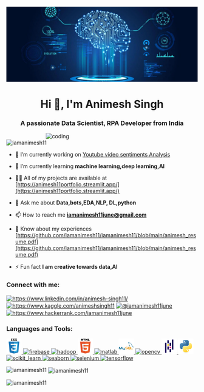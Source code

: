 ![logo](https://github.com/iamanimesh11/iamanimesh11/blob/main/Untitled%20design%20(1).png)
<h1 align="center">Hi 👋, I'm Animesh Singh</h1>
<h3 align="center">A passionate Data Scientist, RPA Developer from India</h3>

<img align="right" alt="coding" width ="400" src="https://cdn.dribbble.com/users/1162077/screenshots/3848914/programmer.gif">

<p align="left"> <img src="https://komarev.com/ghpvc/?username=iamanimesh11&label=Profile%20views&color=0e75b6&style=flat" alt="iamanimesh11" /> </p>



- 🔭 I’m currently working on [Youtube video sentiments Analysis](https://youtubevideosentimentsanalysis.streamlit.app/)

- 🌱 I’m currently learning **machine learning,deep learning,AI**

- 👨‍💻 All of my projects are available at [https://animesh11portfolio.streamlit.app/](https://animesh11portfolio.streamlit.app/)

- 💬 Ask me about **Data,bots,EDA,NLP, DL,python**

- 📫 How to reach me **iamanimesh11june@gmail.com**

- 📄 Know about my experiences [https://github.com/iamanimesh11/iamanimesh11/blob/main/animesh_resume.pdf](https://github.com/iamanimesh11/iamanimesh11/blob/main/animesh_resume.pdf)

- ⚡ Fun fact **I am creative towards data,AI**

<h3 align="left">Connect with me:</h3>
<p align="left">
<a href="https://linkedin.com/in/https://www.linkedin.com/in/animesh-singh11/" target="blank"><img align="center" src="https://raw.githubusercontent.com/rahuldkjain/github-profile-readme-generator/master/src/images/icons/Social/linked-in-alt.svg" alt="https://www.linkedin.com/in/animesh-singh11/" height="30" width="40" /></a>
<a href="https://kaggle.com/https://www.kaggle.com/animeshsingh11" target="blank"><img align="center" src="https://raw.githubusercontent.com/rahuldkjain/github-profile-readme-generator/master/src/images/icons/Social/kaggle.svg" alt="https://www.kaggle.com/animeshsingh11" height="30" width="40" /></a>
<a href="https://medium.com/@iamanimesh11june" target="blank"><img align="center" src="https://raw.githubusercontent.com/rahuldkjain/github-profile-readme-generator/master/src/images/icons/Social/medium.svg" alt="@iamanimesh11june" height="30" width="40" /></a>
<a href="https://www.hackerrank.com/https://www.hackerrank.com/iamanimesh11june" target="blank"><img align="center" src="https://raw.githubusercontent.com/rahuldkjain/github-profile-readme-generator/master/src/images/icons/Social/hackerrank.svg" alt="https://www.hackerrank.com/iamanimesh11june" height="30" width="40" /></a>
</p>

<h3 align="left">Languages and Tools:</h3>
<p align="left"> <a href="https://www.w3schools.com/css/" target="_blank" rel="noreferrer"> <img src="https://raw.githubusercontent.com/devicons/devicon/master/icons/css3/css3-original-wordmark.svg" alt="css3" width="40" height="40"/> </a> <a href="https://firebase.google.com/" target="_blank" rel="noreferrer"> <img src="https://www.vectorlogo.zone/logos/firebase/firebase-icon.svg" alt="firebase" width="40" height="40"/> </a> <a href="https://hadoop.apache.org/" target="_blank" rel="noreferrer"> <img src="https://www.vectorlogo.zone/logos/apache_hadoop/apache_hadoop-icon.svg" alt="hadoop" width="40" height="40"/> </a> <a href="https://www.w3.org/html/" target="_blank" rel="noreferrer"> <img src="https://raw.githubusercontent.com/devicons/devicon/master/icons/html5/html5-original-wordmark.svg" alt="html5" width="40" height="40"/> </a> <a href="https://www.mathworks.com/" target="_blank" rel="noreferrer"> <img src="https://upload.wikimedia.org/wikipedia/commons/2/21/Matlab_Logo.png" alt="matlab" width="40" height="40"/> </a> <a href="https://www.mysql.com/" target="_blank" rel="noreferrer"> <img src="https://raw.githubusercontent.com/devicons/devicon/master/icons/mysql/mysql-original-wordmark.svg" alt="mysql" width="40" height="40"/> </a> <a href="https://opencv.org/" target="_blank" rel="noreferrer"> <img src="https://www.vectorlogo.zone/logos/opencv/opencv-icon.svg" alt="opencv" width="40" height="40"/> </a> <a href="https://pandas.pydata.org/" target="_blank" rel="noreferrer"> <img src="https://raw.githubusercontent.com/devicons/devicon/2ae2a900d2f041da66e950e4d48052658d850630/icons/pandas/pandas-original.svg" alt="pandas" width="40" height="40"/> </a> <a href="https://www.python.org" target="_blank" rel="noreferrer"> <img src="https://raw.githubusercontent.com/devicons/devicon/master/icons/python/python-original.svg" alt="python" width="40" height="40"/> </a> <a href="https://scikit-learn.org/" target="_blank" rel="noreferrer"> <img src="https://upload.wikimedia.org/wikipedia/commons/0/05/Scikit_learn_logo_small.svg" alt="scikit_learn" width="40" height="40"/> </a> <a href="https://seaborn.pydata.org/" target="_blank" rel="noreferrer"> <img src="https://seaborn.pydata.org/_images/logo-mark-lightbg.svg" alt="seaborn" width="40" height="40"/> </a> <a href="https://www.selenium.dev" target="_blank" rel="noreferrer"> <img src="https://raw.githubusercontent.com/detain/svg-logos/780f25886640cef088af994181646db2f6b1a3f8/svg/selenium-logo.svg" alt="selenium" width="40" height="40"/> </a> <a href="https://www.tensorflow.org" target="_blank" rel="noreferrer"> <img src="https://www.vectorlogo.zone/logos/tensorflow/tensorflow-icon.svg" alt="tensorflow" width="40" height="40"/> </a> </p>

<p><img align="left" src="https://github-readme-stats.vercel.app/api/top-langs?username=iamanimesh11&show_icons=true&locale=en&layout=compact" alt="iamanimesh11" /></p>

<p>&nbsp;<img align="center" src="https://github-readme-stats.vercel.app/api?username=iamanimesh11&show_icons=true&locale=en" alt="iamanimesh11" /></p>

<p><img align="center" src="https://github-readme-streak-stats.herokuapp.com/?user=iamanimesh11&" alt="iamanimesh11" /></p>
